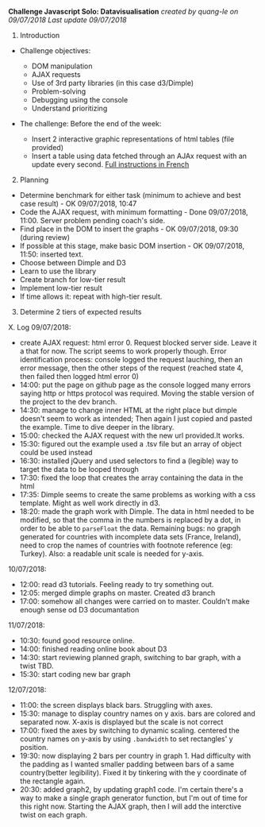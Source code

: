 **Challenge Javascript Solo: Datavisualisation**
*created by quang-le on 09/07/2018*
*Last update 09/07/2018*


1. Introduction
* Challenge objectives: 
    - DOM manipulation
    - AJAX requests
    - Use of 3rd party libraries (in this case d3/Dimple)
    - Problem-solving
    - Debugging using the console
    - Understand prioritizing

* The challenge:
Before the end of the week:
    - Insert 2 interactive graphic representations of html tables (file provided)
    - Insert a table using data fetched through an AJAx request with an update every second.
    [Full instructions in French](https://github.com/becodeorg/lovelace-2/tree/master/Projects/javascript-challenge-solo)

2. Planning
* Determine benchmark for either task (minimum to achieve and best case result) - OK 09/07/2018, 10:47
* Code the AJAX request, with minimum formatting - Done 09/07/2018, 11:00. Server problem pending coach's side.
* Find place in the DOM to insert the graphs - OK 09/07/2018, 09:30 (during review)
* If possible at this stage, make basic DOM insertion - OK 09/07/2018, 11:50: inserted text. 
* Choose between Dimple and D3 
* Learn to use the library
* Create branch for low-tier result
* Implement low-tier result
* If time allows it: repeat with high-tier result.


3. Determine 2 tiers of expected results

X. Log 
09/07/2018: 
- create AJAX request: html error 0. Request blocked server side. Leave it a that for now. The script seems to work properly though. Error identification process: console logged the request lauching, then an error message, then the other steps of the request (reached state 4, then failed then logged html error 0)
- 14:00: put the page on github page as the console logged many errors saying http or https protocol was required. Moving the stable version of the project to the dev branch.
- 14:30: manage to change inner HTML at the right place but dimple doesn't seem to work as intended; Then again I just copied and pasted the example. Time to dive deeper in the library. 
- 15:00: checked the AJAX request with the new url provided.It works.
- 15:30: figured out the example used a .tsv file but an array of object could be used instead
- 16:30: installed jQuery and used selectors to find a (legible) way to target the data to be looped through
- 17:30: fixed the loop that creates the array containing the data in the html
- 17:35: Dimple seems to create the same problems as working with a css template. Might as well work directly in d3. 
- 18:20: made the graph work with Dimple. The data in html needed to be modified, so that the comma in the numbers is replaced by a dot, in order to be able to `parseFloat` the data. Remaining bugs: no grapgh generated for countries with incomplete data sets (France, Ireland), need to crop the names of countries with footnote reference (eg: Turkey). Also: a readable unit scale is needed for y-axis.

10/07/2018:
- 12:00: read d3 tutorials. Feeling ready to try something out.
- 12:05: merged dimple graphs on master. Created d3 branch
- 17:00: somehow all changes were carried on to master. Couldn't make enough sense od D3 documantation

11/07/2018:
- 10:30: found good resource online. 
- 14:00: finished reading online book about D3
- 14:30: start reviewing planned graph, switching to bar graph, with a twist TBD.
- 15:30: start coding new bar graph

12/07/2018:
- 11:00: the screen displays black bars. Struggling with axes.
- 15:30: manage to display country names on y axis. bars are colored and separated now. X-axis is displayed but the scale is not correct
- 17:00: fixed the axes by switching to dynamic scaling. centered the country names on y-axis by using `.bandwidth` to set rectangles' y position.
- 19:30: now displaying 2 bars per country in graph 1. Had difficulty with the padding as I wanted smaller padding between bars of a same country(better legibility). Fixed it by tinkering with the y coordinate of the rectangle again.
- 20:30: added graph2, by updating graph1 code. I'm certain there's a way to make a single graph generator function, but I'm out of time for this right now. Starting the AJAX graph, then I will add the interctive twist on each graph.
